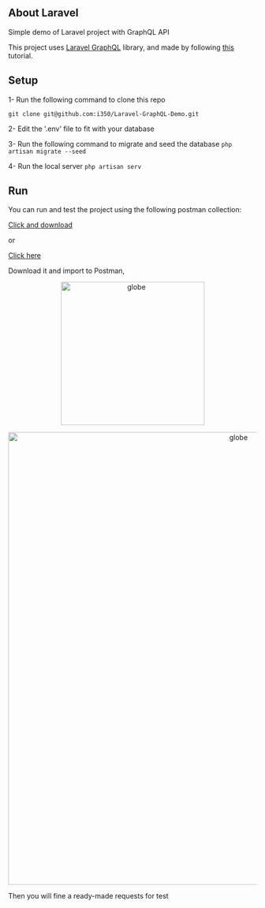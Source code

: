 ## About Laravel

Simple demo of Laravel project with GraphQL API

This project uses  [Laravel GraphQL](https://github.com/rebing/graphql-laravel) library, and made by following [this](https://www.twilio.com/blog/build-graphql-powered-api-laravel-php) tutorial.

## Setup

1- Run the following command to clone this repo

``` git clone git@github.com:i350/Laravel-GraphQL-Demo.git ```

2- Edit the '.env' file to fit with your database

3- Run the following command to migrate and seed the database
``` php artisan migrate --seed ```

4- Run the local server
``` php artisan serv ```

## Run

You can run and test the project using the following postman collection:

[Click and download](https://raw.githubusercontent.com/i350/Laravel-GraphQL-Demo/master/https://github.com/i350/Laravel-GraphQL-Demo/GraphQL.postman_collection.json)

or 

[Click here](https://www.getpostman.com/collections/841ab566f9c4f7e2a23e)

Download it and import to Postman,

<p align="center">
  <img src="./readme_1.png" alt="globe" width="291">
</p>

<p align="center">
  <img src="./readme_2.png" alt="globe" width="918">
</p>

Then you will fine a ready-made requests for test
